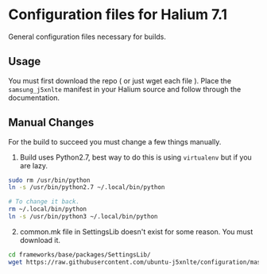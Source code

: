 # Configuration files for Halium 7.1
General configuration files necessary for builds.

## Usage
You must first download the repo ( or just wget each file ). Place the `samsung_j5xnlte` manifest in your Halium source and follow through the documentation.

## Manual Changes
For the build to succeed you must change a few things manually.

1. Build uses Python2.7, best way to do this is using `virtualenv` but if you are lazy.
```bash
sudo rm /usr/bin/python
ln -s /usr/bin/python2.7 ~/.local/bin/python

# To change it back.
rm ~/.local/bin/python
ln -s /usr/bin/python3 ~/.local/bin/python
```

2. common.mk file in SettingsLib doesn't exist for some reason. You must download it.
```bash
cd frameworks/base/packages/SettingsLib/
wget https://raw.githubusercontent.com/ubuntu-j5xnlte/configuration/master/etc/common.mk
```
